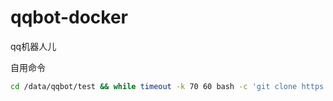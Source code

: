 # qqbot-docker
qq机器人儿

自用命令
```bash
cd /data/qqbot/test && while timeout -k 70 60 bash -c 'git clone https://github.com/Sky-Bridge/qqbot-docker.git'; [ $? != 0 ];do echo "下载失败正在重试！" && sleep 2;done && cd qqbot-docker && chmod +x qqbot-install.sh
```
